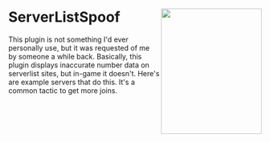 # ServerListSpoof <img align="right" src="https://user-images.githubusercontent.com/70197204/156938000-aa53a96f-ebc9-4beb-8e74-520d444a09fe.png" height="250" width="200">
This plugin is not something I'd ever personally use, but it was requested of me by someone a while back.
Basically, this plugin displays inaccurate number data on serverlist sites, but in-game it doesn't.
Here's are example servers that do this. It's a common tactic to get more joins.


